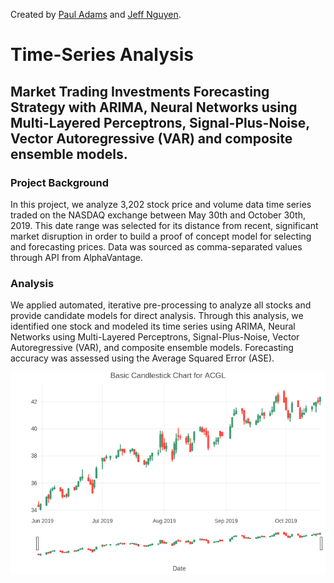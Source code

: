 Created by [Paul Adams](https://github.com/PaulAdams4361) and [Jeff Nguyen](https://github.com/7446Nguyen).
# Time-Series Analysis 
## Market Trading Investments Forecasting Strategy with ARIMA, Neural Networks using Multi-Layered Perceptrons, Signal-Plus-Noise, Vector Autoregressive (VAR) and composite ensemble models.
### Project Background
In this project, we analyze 3,202 stock price and volume data time series traded on the NASDAQ exchange between May 30th and October 30th, 2019. This date range was selected for its distance from recent, significant market disruption in order to build a proof of concept model for selecting and forecasting prices. Data was sourced as comma-separated values through API from AlphaVantage.

### Analysis
We applied automated, iterative pre-processing to analyze all stocks and provide candidate models for direct analysis. Through this analysis, we identified one stock and modeled its time series using ARIMA, Neural Networks using Multi-Layered Perceptrons, Signal-Plus-Noise, Vector Autoregressive (VAR), and composite ensemble models. Forecasting accuracy was assessed using the Average Squared Error (ASE).


<p align="center"> 
<img src="./project_files/images/Candlestick_Plot.png" class="border">
</p>

